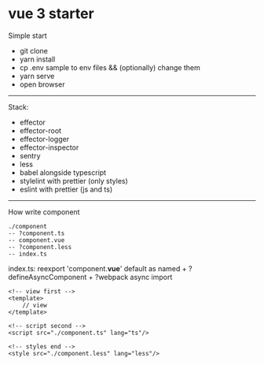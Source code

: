 # vue 3 starter

Simple start

- git clone
- yarn install
- cp .env sample to env files && (optionally) change them
- yarn serve
- open browser

---

Stack:
- effector
- effector-root
- effector-logger
- effector-inspector
- sentry
- less
- babel alongside typescript
- stylelint with prettier (only styles)
- eslint with prettier (js and ts)

---

How write component

```
./component
-- ?component.ts
-- component.vue
-- ?component.less
-- index.ts
```

index.ts: reexport 'component.**vue**' default as named + ?defineAsyncComponent + ?webpack async import

```vue
<!-- view first -->
<template>
    // view
</template>

<!-- script second -->
<script src="./component.ts" lang="ts"/>

<!-- styles end -->
<style src="./component.less" lang="less"/>
```

